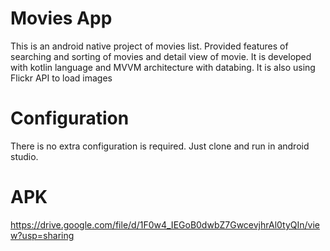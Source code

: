 # Movies App
This is an android native project of movies list. Provided features of searching and sorting of movies and detail view of movie. It is developed with kotlin language and MVVM architecture with databing. It is also using Flickr API to load images

# Configuration
There is no extra configuration is required. Just clone and run in android studio.

# APK
https://drive.google.com/file/d/1F0w4_IEGoB0dwbZ7GwcevjhrAl0tyQIn/view?usp=sharing
